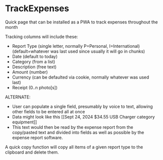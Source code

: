 # TrackExpenses
Quick page that can be installed as a PWA to track expenses throughout the month

Tracking columns will include these:
* Report Type (single letter, normally P=Personal, I=International) (default=whatever was last used since usually it will go in chunks)
* Date (default to today)
* Category (from a list)
* Description (free text)
* Amount (number)
* Currency (can be defaulted via cookie, normally whatever was used last)
* Receipt (0..n photo[s])

ALTERNATE:
* User can populate a single field, presumably by voice to text, allowing other fields to be entered all at once
* Data might look like this
    [[Sept 24, 2024 $34.55 USB Charger category equipment]]
* This text would then be read by the expense report from the copy/pasted text and divided into fields as well as possible by the expense report software.
  
A quick copy function will copy all items of a given report type to the clipboard and delete them.


